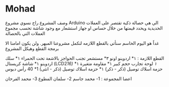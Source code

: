 # Mohad
وصف المشروع 
راح نسوي مشروع Arduino الي هي حصالة ذكية تقتصر على العملات الحديدية ويحدد قيمتها من خلال حساس او جهاز استشعار مع وجود شاشة تحسب مجموع العملات التي بالحصالة 

غداً هو اليوم الحاسم سنأتي بالقطع اللازمه لنكمل مشروعنا المبهر.
ولن يكون امامنا الا برمجة القطع وهيكل المشروع

القطع اللازمة :
١* اردوينو اونو
٣* مستشعر تجنب الحواجز بالاشعة تحت الحمراء
١* سلك اردوينو
١* شاشة كريستال (LCD2*16)
١* لوحة تجارب حجم كبير
١* مقاومة متغيرة
١* حزمة اسلاك توصيل (ذكر - ذكر)
١* حزمة اسلاك توصيل (ذكر - انثى)
1* 40 رأس دبوس

اعضا المجموعة : 1- محمد جاسم 2- سلمان المطوع 3- محمد الفرحان 

